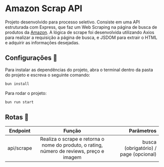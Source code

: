 # Amazon Scrap API

Projeto desenvolvido para processo seletivo. Consiste em uma API estruturada com Express, que faz um Web Scraping na página de busca de produtos da [Amazon](https://www.amazon.com/). A lógica de scrape foi desenvolvida utilizando Axios para realizar a requisição a página de busca, e JSDOM para extrair o HTML e adquirir as informações desejadas.

## Configurações :wrench:

Para instalar as dependências do projeto, abra o terminal dentro da pasta do projeto e escreva o seguinte comando:

```bash
bun install
```

Para rodar o projeto:

```bash
bun run start
```

## Rotas :construction:

| Endpoint   |      Função      |  Parâmetros |
|----------|:-------------:|------:|
| api/scrape |  Realiza o scrape e retorna o nome do produto, o rating, número de reviews, preço e imagem | busca (obrigatório) / page (opcional) |
